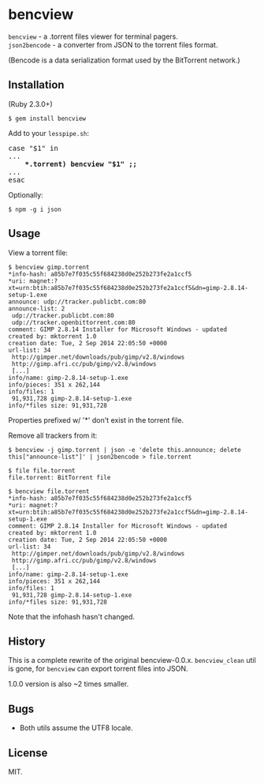 # bencview

`bencview` - a .torrent files viewer for terminal pagers.\
`json2bencode` - a converter from JSON to the torrent files format.

(Bencode is a data serialization format used by the BitTorrent network.)

## Installation

(Ruby 2.3.0+)

	$ gem install bencview

Add to your `lesspipe.sh`:

<pre>
case "$1" in
...
<b>    *.torrent) bencview "$1" ;;</b>
...
esac
</pre>

Optionally:

	$ npm -g i json

## Usage

View a torrent file:

~~~
$ bencview gimp.torrent
*info-hash: a85b7e7f035c55f684238d0e252b273fe2a1ccf5
*uri: magnet:?xt=urn:btih:a85b7e7f035c55f684238d0e252b273fe2a1ccf5&dn=gimp-2.8.14-setup-1.exe
announce: udp://tracker.publicbt.com:80
announce-list: 2
 udp://tracker.publicbt.com:80
 udp://tracker.openbittorrent.com:80
comment: GIMP 2.8.14 Installer for Microsoft Windows - updated
created by: mktorrent 1.0
creation date: Tue, 2 Sep 2014 22:05:50 +0000
url-list: 34
 http://gimper.net/downloads/pub/gimp/v2.8/windows
 http://gimp.afri.cc/pub/gimp/v2.8/windows
 [...]
info/name: gimp-2.8.14-setup-1.exe
info/pieces: 351 x 262,144
info/files: 1
 91,931,728 gimp-2.8.14-setup-1.exe
info/*files size: 91,931,728
~~~

Properties prefixed w/ '*' don't exist in the torrent file.

Remove all trackers from it:

~~~
$ bencview -j gimp.torrent | json -e 'delete this.announce; delete this["announce-list"]' | json2bencode > file.torrent

$ file file.torrent
file.torrent: BitTorrent file

$ bencview file.torrent
*info-hash: a85b7e7f035c55f684238d0e252b273fe2a1ccf5
*uri: magnet:?xt=urn:btih:a85b7e7f035c55f684238d0e252b273fe2a1ccf5&dn=gimp-2.8.14-setup-1.exe
comment: GIMP 2.8.14 Installer for Microsoft Windows - updated
created by: mktorrent 1.0
creation date: Tue, 2 Sep 2014 22:05:50 +0000
url-list: 34
 http://gimper.net/downloads/pub/gimp/v2.8/windows
 http://gimp.afri.cc/pub/gimp/v2.8/windows
 [...]
info/name: gimp-2.8.14-setup-1.exe
info/pieces: 351 x 262,144
info/files: 1
 91,931,728 gimp-2.8.14-setup-1.exe
info/*files size: 91,931,728
~~~

Note that the infohash hasn't changed.

## History

This is a complete rewrite of the original
bencview-0.0.x. `bencview_clean` util is gone, for `bencview` can
export torrent files into JSON.

1.0.0 version is also ~2 times smaller.

## Bugs

* Both utils assume the UTF8 locale.

## License

MIT.
